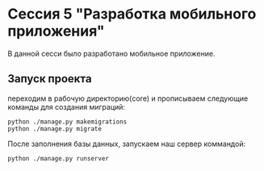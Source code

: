 # Сессия 5 "Разработка мобильного приложения"

В данной сесси было разработано мобильное приложение.

## Запуск проекта

переходим в рабочую директорию(core) и прописываем следующие команды для создания миграций:

```
python ./manage.py makemigrations
python ./manage.py migrate
```

После заполнения базы данных, запускаем наш сервер коммандой:

```
python ./manage.py runserver
```
